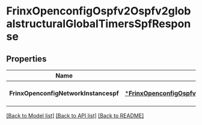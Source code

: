 # FrinxOpenconfigOspfv2Ospfv2globalstructuralGlobalTimersSpfResponse

## Properties
Name | Type | Description | Notes
------------ | ------------- | ------------- | -------------
**FrinxOpenconfigNetworkInstancespf** | [***FrinxOpenconfigOspfv2Ospfv2globalstructuralGlobalTimersSpf**](frinx.openconfig.ospfv2.ospfv2globalstructural.global.timers.Spf.md) |  | [optional] [default to null]

[[Back to Model list]](../README.md#documentation-for-models) [[Back to API list]](../README.md#documentation-for-api-endpoints) [[Back to README]](../README.md)



